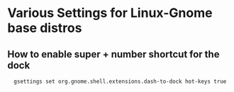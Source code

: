 # Various Settings for Linux-Gnome base distros

## How to enable super + number shortcut for the dock
```bash
  gsettings set org.gnome.shell.extensions.dash-to-dock hot-keys true
```
```
